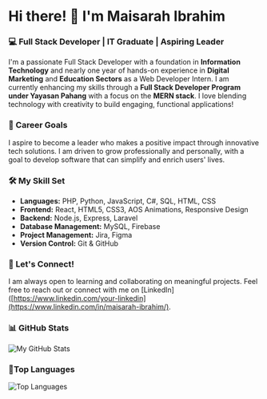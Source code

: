 # Hi there! 👋 I'm Maisarah Ibrahim 

### 💻 Full Stack Developer | IT Graduate | Aspiring Leader

I'm a passionate Full Stack Developer with a foundation in **Information Technology** and nearly one year of hands-on experience in **Digital Marketing** and **Education Sectors** as a Web Developer Intern. I am currently enhancing my skills through a **Full Stack Developer Program under Yayasan Pahang** with a focus on the **MERN stack**. I love blending technology with creativity to build engaging, functional applications!

### 🎯 Career Goals
I aspire to become a leader who makes a positive impact through innovative tech solutions. I am driven to grow professionally and personally, with a goal to develop software that can simplify and enrich users' lives.

### 🛠️ My Skill Set
- **Languages:** PHP, Python, JavaScript, C#, SQL, HTML, CSS
- **Frontend:** React, HTML5, CSS3, AOS Animations, Responsive Design
- **Backend:** Node.js, Express, Laravel
- **Database Management:** MySQL, Firebase
- **Project Management:** Jira, Figma
- **Version Control:** Git & GitHub

### 🚀 Let's Connect!
I am always open to learning and collaborating on meaningful projects. Feel free to reach out or connect with me on [LinkedIn]([https://www.linkedin.com/your-linkedin](https://www.linkedin.com/in/maisarah-ibrahim/).

### 📊 GitHub Stats
![My GitHub Stats](https://github-readme-stats.vercel.app/api?username=maiisr4h11&show_icons=true&theme=tokyonight)

### 👾Top Languages
![Top Languages](https://github-readme-stats.vercel.app/api/top-langs/?username=maiisr4h11&layout=compact&theme=radical)
